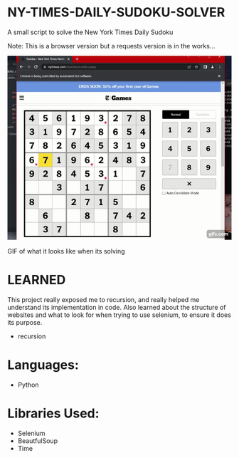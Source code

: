# NY-TIMES-DAILY-SUDOKU-SOLVER

A small script to solve the New York Times Daily Sudoku

Note: This is a browser version but a requests version is in the works...

![Alt Text](https://github.com/anastar99/NY-TIMES-DAILY-SUDOKO-SOLVER/blob/main/QkBo99.gif)

GIF of what it looks like when its solving

# LEARNED
This project really exposed me to recursion, and really helped me understand its implementation in code. Also learned about the structure of websites and what to look for when trying to use selenium, to ensure it does its purpose.

- recursion

# Languages:
- Python

# Libraries Used:
- Selenium
- BeautfulSoup
- Time
